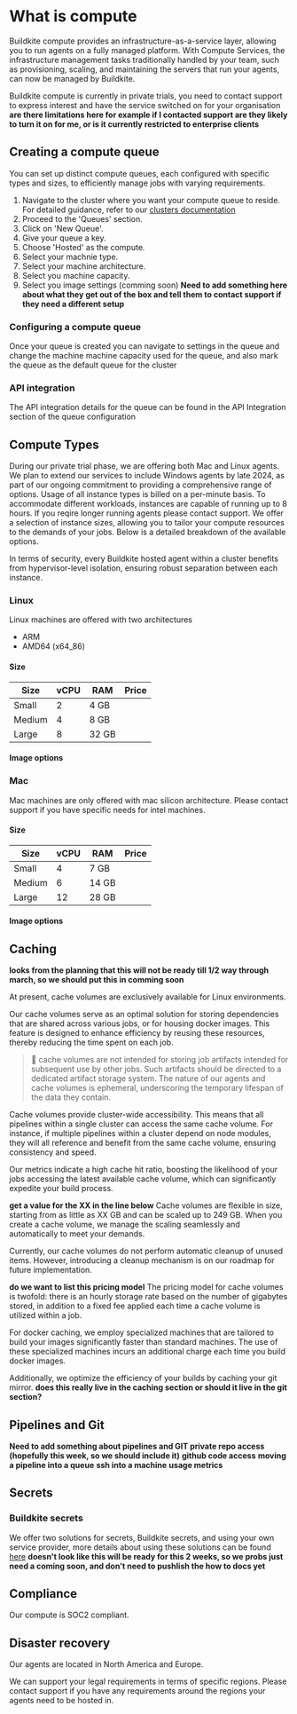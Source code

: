 # What is compute

Buildkite compute provides an infrastructure-as-a-service layer, allowing you to run agents on a fully managed platform. With Compute Services, the infrastructure management tasks traditionally handled by your team, such as provisioning, scaling, and maintaining the servers that run your agents, can now be managed by Buildkite.

Buildkite compute is currently in private trials, you need to contact support to express interest and have the service switched on for your organisation **are there limitations here for example if I contacted support are they likely to turn it on for me, or is it currently restricted to enterprise clients**

## Creating a compute queue

You can set up distinct compute queues, each configured with specific types and sizes, to efficiently manage jobs with varying requirements.

1. Navigate to the cluster where you want your compute queue to reside. For detailed guidance, refer to our [clusters documentation](/docs/clusters/overview)
1. Proceed to the 'Queues' section.
1. Click on 'New Queue'.
1. Give your queue a key.
1. Choose 'Hosted' as the compute.
1. Select your machnie type.
1. Select your machine architecture.
1. Select you machine capacity.
1. Select you image settings (comming soon) **Need to add something here about what they get out of the box and tell them to contact support if they need a different setup**

### Configuring a compute queue

Once your queue is created you can navigate to settings in the queue and change the machine machine capacity used for the queue, and also mark the queue as the default queue for the cluster

### API integration

The API integration details for the queue can be found in the API Integration section of the queue configuration


## Compute Types

During our private trial phase, we are offering both Mac and Linux agents. We plan to extend our services to include Windows agents by late 2024, as part of our ongoing commitment to providing a comprehensive range of options.
Usage of all instance types is billed on a per-minute basis. To accommodate different workloads, instances are capable of running up to 8 hours. If you reqire longer running agents please contact support.
We offer a selection of instance sizes, allowing you to tailor your compute resources to the demands of your jobs. Below is a detailed breakdown of the available options.

In terms of security, every Buildkite hosted agent within a cluster benefits from hypervisor-level isolation, ensuring robust separation between each instance.

### Linux
Linux machines are offered with two architectures 

* ARM
* AMD64 (x64_86)

#### Size
<table>
    <thead>
        <tr><th>Size</th><th>vCPU</th><th>RAM</th><th>Price</th></tr>
    </thead>
    <tbody>
        <tr><td>Small</td><td>2</td><td>4 GB</td><td></td></tr>
        <tr><td>Medium</td><td>4</td><td>8 GB</td><td></td></tr>
        <tr><td>Large</td><td>8</td><td>32 GB</td><td></td></tr>
    </tbody>
</table>

#### Image options

### Mac
Mac machines are only offered with mac silicon architecture. Please contact support if you have specific needs for intel machines.

#### Size
<table>
    <thead>
        <tr><th>Size</th><th>vCPU</th><th>RAM</th><th>Price</th></tr>
    </thead>
    <tbody>
        <tr><td>Small</td><td>4</td><td>7 GB</td><td></td></tr>
        <tr><td>Medium</td><td>6</td><td>14 GB</td><td></td></tr>
        <tr><td>Large</td><td>12</td><td>28 GB</td><td></td></tr>
    </tbody>
</table>

#### Image options

## Caching

**looks from the planning that this will not be ready till 1/2 way through march, so we should put this in comming soon**

At present, cache volumes are exclusively available for Linux environments.

Our cache volumes serve as an optimal solution for storing dependencies that are shared across various jobs, or for housing docker images. This feature is designed to enhance efficiency by reusing these resources, thereby reducing the time spent on each job.

> 📘 
> cache volumes are not intended for storing job artifacts intended for subsequent use by other jobs. Such artifacts should be directed to a dedicated artifact storage system. The nature of our agents and cache volumes is ephemeral, underscoring the temporary lifespan of the data they contain.

Cache volumes provide cluster-wide accessibility. This means that all pipelines within a single cluster can access the same cache volume. For instance, if multiple pipelines within a cluster depend on node modules, they will all reference and benefit from the same cache volume, ensuring consistency and speed.

Our metrics indicate a high cache hit ratio, boosting the likelihood of your jobs accessing the latest available cache volume, which can significantly expedite your build process.

**get a value for the XX in the line below**
Cache volumes are flexible in size, starting from as little as XX GB and can be scaled up to 249 GB. When you create a cache volume, we manage the scaling seamlessly and automatically to meet your demands.

Currently, our cache volumes do not perform automatic cleanup of unused items. However, introducing a cleanup mechanism is on our roadmap for future implementation.

**do we want to list this pricing model**
The pricing model for cache volumes is twofold: there is an hourly storage rate based on the number of gigabytes stored, in addition to a fixed fee applied each time a cache volume is utilized within a job.

For docker caching, we employ specialized machines that are tailored to build your images significantly faster than standard machines. The use of these specialized machines incurs an additional charge each time you build docker images.

Additionally, we optimize the efficiency of your builds by caching your git mirror. **does this really live in the caching section or should it live in the git section?**

## Pipelines and Git

**Need to add something about pipelines and GIT private repo access (hopefully this week, so we should include it)**
**github code access**
**moving a pipeline into a queue**
**ssh into a machine**
**usage metrics**

## Secrets

### Buildkite secrets

We offer two solutions for secrets, Buildkite secrets, and using your own service provider, more details about using these solutions can be found [here](/docs/buildkite-compute/secrets)
**doesn't look like this will be ready for this 2 weeks, so we probs just need a coming soon, and don't need to pushlish the how to docs yet**

## Compliance

Our compute is SOC2 compliant.


## Disaster recovery

Our agents are located in North America and Europe.

We can support your legal requirements in terms of specific regions. Please contact support if you have any requirements around the regions your agents need to be hosted in.

